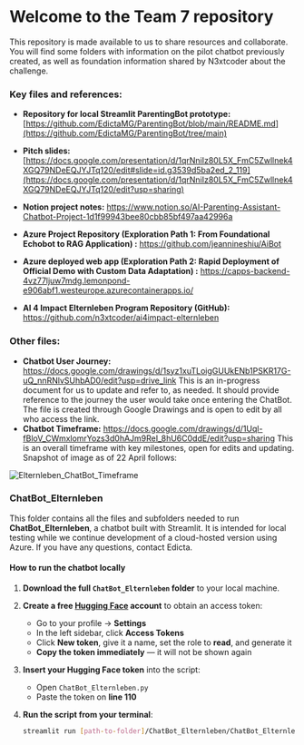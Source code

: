 # Welcome to the Team 7 repository

This repository is made available to us to share resources and collaborate.  You will find some folders with information on the pilot chatbot previously created, as well as foundation information shared by N3xtcoder about the challenge.

### **Key files and references:**

- **Repository for local Streamlit ParentingBot prototype:** [https://github.com/EdictaMG/ParentingBot/blob/main/README.md](https://github.com/EdictaMG/ParentingBot/tree/main)

- **Pitch slides:** [https://docs.google.com/presentation/d/1qrNniIz80L5X_FmC5Zwllnek4XGQ79NDeEQJYJTq120/edit#slide=id.g3539d5ba2ed_2_119](https://docs.google.com/presentation/d/1qrNniIz80L5X_FmC5Zwllnek4XGQ79NDeEQJYJTq120/edit?usp=sharing)
  
- **Notion project notes:** https://www.notion.so/AI-Parenting-Assistant-Chatbot-Project-1d1f99943bee80cbb85bf497aa42996a

- **Azure Project Repository (Exploration Path 1: From Foundational Echobot to RAG Application) :** https://github.com/jeannineshiu/AiBot
  
- **Azure deployed web app (Exploration Path 2: Rapid Deployment of Official Demo with Custom Data Adaptation) :** https://capps-backend-4vz77ljuw7mdg.lemonpond-e906abf1.westeurope.azurecontainerapps.io/
  
- **AI 4 Impact Elternleben Program Repository (GitHub):** https://github.com/n3xtcoder/ai4impact-elternleben
  
  


### **Other files:**
- **Chatbot User Journey:** https://docs.google.com/drawings/d/1syz1xuTLoigGUUkENb1PSKR17G-uQ_nnRNlvSUhbAD0/edit?usp=drive_link
This is an in-progress document for us to update and refer to, as needed.  It should provide reference to the journey the user would take once entering the ChatBot. The file is created through Google Drawings and is open to edit by all who access the link.
- **Chatbot Timeframe:** https://docs.google.com/drawings/d/1Uql-fBloV_CWmxlomrYozs3d0hAJm9ReI_8hU6C0ddE/edit?usp=sharing
This is an overall timeframe with key milestones, open for edits and updating. Snapshot of image as of 22 April follows:

![Elternleben_ChatBot_Timeframe](https://github.com/user-attachments/assets/cdf16a57-e05b-4387-b99f-c8297d20ab54)

### ChatBot_Elternleben

This folder contains all the files and subfolders needed to run **ChatBot_Elternleben**, a chatbot built with Streamlit. It is intended for local testing while we continue development of a cloud-hosted version using Azure. If you have any questions, contact Edicta.

#### How to run the chatbot locally

1. **Download the full `ChatBot_Elternleben` folder** to your local machine.

2. **Create a free [Hugging Face](https://huggingface.co/) account** to obtain an access token:
   - Go to your profile → **Settings**
   - In the left sidebar, click **Access Tokens**
   - Click **New token**, give it a name, set the role to **read**, and generate it
   - **Copy the token immediately** — it will not be shown again

3. **Insert your Hugging Face token** into the script:
   - Open `ChatBot_Elternleben.py`
   - Paste the token on **line 110**

4. **Run the script from your terminal**:

   ```bash
   streamlit run [path-to-folder]/ChatBot_Elternleben/ChatBot_Elternleben.py
